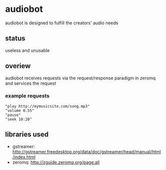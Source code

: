 # audiobot

audiobot is designed to fulfill the creators' audio needs

## status

useless and unusable

## overiew

audiobot receives requests via the request/response paradigm in zeromq and services the request

### example requests

    "play http://mymusicsite.com/song.mp3"
    "volume 0.55"
    "pause"
    "seek 10:20"

## libraries used

- gstreamer: http://gstreamer.freedesktop.org/data/doc/gstreamer/head/manual/html/index.html
- zeromq: http://zguide.zeromq.org/page:all
